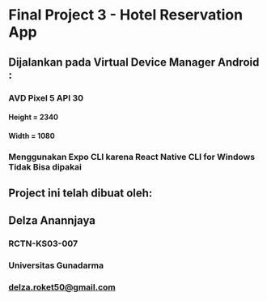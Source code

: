 # Final Project 3 - Hotel Reservation App

## Dijalankan pada Virtual Device Manager Android :
### AVD Pixel 5 API 30
#### Height = 2340
#### Width = 1080
### Menggunakan Expo CLI karena React Native CLI for Windows Tidak Bisa dipakai
## Project ini telah dibuat oleh:

## Delza Anannjaya
### RCTN-KS03-007
### Universitas Gunadarma
### delza.roket50@gmail.com


